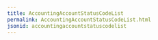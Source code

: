 ```yaml
---
title: AccountingAccountStatusCodeList
permalink: AccountingAccountStatusCodeList.html
jsonid: accountingaccountstatuscodelist
---
```

